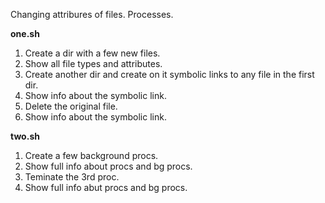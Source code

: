 Changing attribures of files. Processes.

**one.sh**
1. Create a dir with a few new files.
2. Show all file types and attributes.
3. Create another dir and create on it symbolic links to any file in the first dir.
4. Show info about the symbolic link.
5. Delete the original file.
6. Show info about the symbolic link.

**two.sh**
1. Create a few background procs.
2. Show full info about procs and bg procs.
3. Teminate the 3rd proc.
4. Show full info abut procs and bg procs.
